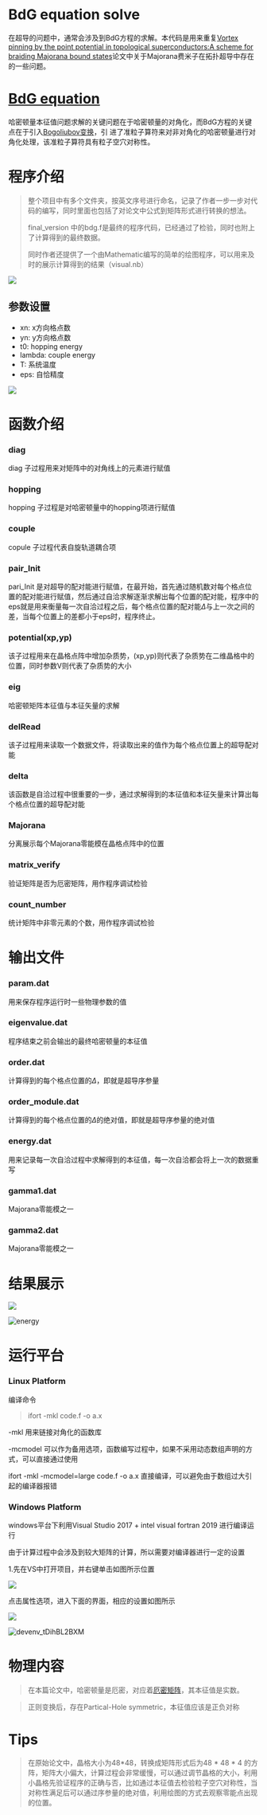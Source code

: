 # BdG equation solve

在超导的问题中，通常会涉及到BdG方程的求解。本代码是用来重复[Vortex pinning by the point potential in topological superconductors:A scheme for braiding Majorana bound states](https://journals.aps.org/prb/abstract/10.1103/PhysRevB.96.184508)论文中关于Majorana费米子在拓扑超导中存在的一些问题。

# [BdG equation](https://www.springer.com/cda/content/document/cda_downloaddocument/9783319313122-c2.pdf?SGWID=0-0-45-1576973-p179895452)

哈密顿量本征值问题求解的关键问题在于哈密顿量的对角化，而BdG方程的关键点在于引入[Bogoliubov变换](https://www.wikiwand.com/en/Bogoliubov_transformation)，引 进了准粒子算符来对非对角化的哈密顿量进行对角化处理，该准粒子算符具有粒子空穴对称性。

# 程序介绍

> 整个项目中有多个文件夹，按英文序号进行命名，记录了作者一步一步对代码的编写，同时里面也包括了对论文中公式到矩阵形式进行转换的想法。
>
> final_version 中的bdg.f是最终的程序代码，已经通过了检验，同时也附上了计算得到的最终数据。
>
> 同时作者还提供了一个由Mathematic编写的简单的绘图程序，可以用来及时的展示计算得到的结果（visual.nb）

![](D:\Git_Repostory\BdG\Pictures\Mathematica_6N0HcvNprH.jpg)

## 参数设置

* xn: x方向格点数
* yn: y方向格点数
* t0: hopping energy
* lambda: couple energy
* T: 系统温度
* eps: 自恰精度

![](Pictures\sublime_text_M0uKPPBlOy.jpg)

# 函数介绍

### diag

diag 子过程用来对矩阵中的对角线上的元素进行赋值

### hopping 

hopping 子过程是对哈密顿量中的hopping项进行赋值

### couple 

copule 子过程代表自旋轨道耦合项

### pair_Init 

pari_Init 是对超导的配对能进行赋值，在最开始，首先通过随机数对每个格点位置的配对能进行赋值，然后通过自洽求解逐渐求解出每个位置的配对能，程序中的eps就是用来衡量每一次自洽过程之后，每个格点位置的配对能$\Delta$与上一次之间的差，当每个位置上的差都小于eps时，程序终止。

### potential(xp,yp)

该子过程用来在晶格点阵中增加杂质势，(xp,yp)则代表了杂质势在二维晶格中的位置，同时参数V则代表了杂质势的大小

### eig

哈密顿矩阵本征值与本征矢量的求解

### delRead 

该子过程用来读取一个数据文件，将读取出来的值作为每个格点位置上的超导配对能

### delta

该函数是自洽过程中很重要的一步，通过求解得到的本征值和本征矢量来计算出每个格点位置的超导配对能

### Majorana 

分离展示每个Majorana零能模在晶格点阵中的位置

### matrix_verify 

验证矩阵是否为厄密矩阵，用作程序调试检验

### count_number

统计矩阵中非零元素的个数，用作程序调试检验

# 输出文件

### param.dat

用来保存程序运行时一些物理参数的值

### eigenvalue.dat 

程序结束之前会输出的最终哈密顿量的本征值

### order.dat

计算得到的每个格点位置的$\Delta$，即就是超导序参量

### order_module.dat

计算得到的每个格点位置的$\Delta$的绝对值，即就是超导序参量的绝对值

### energy.dat 

用来记录每一次自洽过程中求解得到的本征值，每一次自洽都会将上一次的数据重写

### gamma1.dat 

Majorana零能模之一

### gamma2.dat

Majorana零能模之一

# 结果展示

![](Pictures\del.jpg)

![energy](Pictures\energy.jpg)



# 运行平台

### Linux Platform

编译命令

> ifort -mkl code.f -o a.x

-mkl 用来链接对角化的函数库

-mcmodel 可以作为备用选项，函数编写过程中，如果不采用动态数组声明的方式，可以直接通过使用

ifort -mkl -mcmodel=large code.f -o a.x 直接编译，可以避免由于数组过大引起的编译器报错

### Windows Platform

windows平台下利用Visual Studio 2017 + intel visual fortran 2019 进行编译运行

由于计算过程中会涉及到较大矩阵的计算，所以需要对编译器进行一定的设置

1.先在VS中打开项目，并右键单击如图所示位置

![](Pictures\devenv_Afw3Vxj1VI.jpg) 

点击属性选项，进入下面的界面，相应的设置如图所示

![](Pictures\devenv_72vHIPRTBw.jpg)

![devenv_tDihBL2BXM](Pictures\devenv_tDihBL2BXM.jpg)

# 物理内容

> 在本篇论文中，哈密顿量是厄密，对应着[厄密矩阵](https://www.wikiwand.com/en/Hermitian_matrix)，其本征值是实数。

> 正则变换后，存在Partical-Hole symmetric，本征值应该是正负对称

# Tips

> 在原始论文中，晶格大小为48*48，转换成矩阵形式后为48 * 48 * 4 的方阵，矩阵大小偏大，计算过程会非常缓慢，可以通过调节晶格的大小，利用小晶格先验证程序的正确与否，比如通过本征值去检验粒子空穴对称性，当对称性满足后可以通过序参量的绝对值，利用绘图的方式去观察零能点出现的位置。